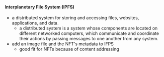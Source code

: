 #### Interplanetary File System (IPFS)

-  a distributed system for storing and accessing files, websites, applications, and data.
    -  a distributed system is a system whose components are located on different networked computers, which communicate and coordinate their actions by passing messages to one another from any system.
-  add an image file and the NFT's metadata to IFPS
    -  good fit for NFTs because of content addressing
